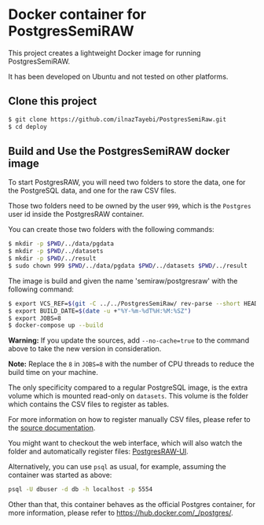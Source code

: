 # Docker container for PostgresSemiRAW

This project creates a lightweight Docker image for running PostgresSemiRAW.

It has been developed on Ubuntu and not tested on other platforms.

## Clone this project

```sh
$ git clone https://github.com/ilnazTayebi/PostgresSemiRaw.git
$ cd deploy
```

## Build and Use the PostgresSemiRAW docker image

To start PostgresRAW, you will need two folders to store the data, one for the PostgreSQL data, and one for the raw CSV files.

Those two folders need to be owned by the user `999`, which is the `Postgres` user id inside the PostgresRAW container.

You can create those two folders with the following commands:

```sh
$ mkdir -p $PWD/../data/pgdata
$ mkdir -p $PWD/../datasets
$ mkdir -p $PWD/../result
$ sudo chown 999 $PWD/../data/pgdata $PWD/../datasets $PWD/../result
```

The image is build and given the name 'semiraw/postgresraw' with the following command:

```sh
$ export VCS_REF=$(git -C ../../PostgresSemiRaw/ rev-parse --short HEAD)
$ export BUILD_DATE=$(date -u +"%Y-%m-%dT%H:%M:%SZ")
$ export JOBS=8
$ docker-compose up --build
```

**Warning:** If you update the sources, add `--no-cache=true` to the command above to take the new version in consideration.

**Note:** Replace the `8` in `JOBS=8` with the number of CPU threads to reduce the build time on your machine.


The only specificity compared to a regular PostgreSQL image, is the extra volume which is mounted read-only on `datasets`. This volume is the folder which contains the CSV files to register as tables.

For more information on how to register manually CSV files, please refer to the [source documentation](https://github.com/HBPMedical/PostgresRAW).

You might want to checkout the web interface, which will also watch the folder and automatically register files: [PostgresRAW-UI](https://github.com/HBPMedical/PostgresRAW-UI-docker).

Alternatively, you can use `psql` as usual, for example, assuming the container was started as above:

```sh
psql -U dbuser -d db -h localhost -p 5554
```

Other than that, this container behaves as the official Postgres container, for more
information, please refer to https://hub.docker.com/_/postgres/. 
